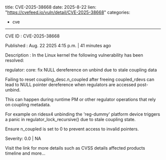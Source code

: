  
title: CVE-2025-38668
date: 2025-8-22
lien: "https://cvefeed.io/vuln/detail/CVE-2025-38668"
categories:
  - cve
---

CVE ID : CVE-2025-38668

Published :  Aug. 22
2025
4:15 p.m. | 41 minutes ago

Description : In the Linux kernel
the following vulnerability has been resolved:

regulator: core: fix NULL dereference on unbind due to stale coupling data

Failing to reset coupling_desc.n_coupled after freeing coupled_rdevs can
lead to NULL pointer dereference when regulators are accessed post-unbind.

This can happen during runtime PM or other regulator operations that rely
on coupling metadata.

For example
on ridesx4
unbinding the 'reg-dummy' platform device triggers
a panic in regulator_lock_recursive() due to stale coupling state.

Ensure n_coupled is set to 0 to prevent access to invalid pointers.

Severity: 0.0 | NA

Visit the link for more details
such as CVSS details
affected products
timeline
and more...
